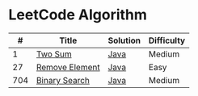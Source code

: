# LeetCode Algorithm

| # | Title | Solution | Difficulty |
|---| ----- | -------- | -------- |
|1|[Two Sum](https://leetcode.com/problems/two-sum/)|[Java](./algorithms/java/1.two-sum.java)|Medium|
|27|[Remove Element](https://leetcode.com/problems/remove-element/)|[Java](./algorithms/java/27.remove-element.java)|Easy|
|704|[Binary Search](https://leetcode.com/problems/binary-search/)|[Java](./algorithms/java/704.binary-search.java)|Medium|
